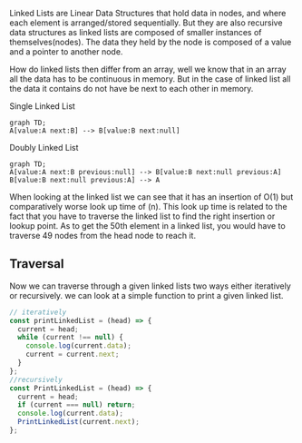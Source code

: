 
Linked Lists are Linear Data Structures that hold data in nodes, and where each element is arranged/stored sequentially. But they are also recursive data structures as linked lists are composed of smaller instances of themselves(nodes). The data they held by the node is composed of a value and a pointer to another node.

How do linked lists then differ from an array, well we know that in an array all the data has to be continuous in memory. But in the case of linked list all the data it contains do not have be next to each other in memory.

Single Linked List

```mermaid
graph TD;
A[value:A next:B] --> B[value:B next:null]

```

Doubly Linked List

```mermaid
graph TD;
A[value:A next:B previous:null] --> B[value:B next:null previous:A]
B[value:B next:null previous:A] --> A

```

When looking at the linked list we can see that it has an insertion of O(1) but comparatively worse look up time of (n). This look up time is related to the fact that you have to traverse the linked list to find the right insertion or lookup point. As to get the 50th element in a linked list, you would have to traverse 49 nodes from the head node to reach it.

## Traversal

Now we can traverse through a given linked lists two ways either iteratively or recursively. we can look at a simple function to print a given linked list.

```javascript
// iteratively
const printLinkedList = (head) => {
  current = head;
  while (current !== null) {
    console.log(current.data);
    current = current.next;
  }
};
//recursively
const PrintLinkedList = (head) => {
  current = head;
  if (current === null) return;
  console.log(current.data);
  PrintLinkedList(current.next);
};
```
